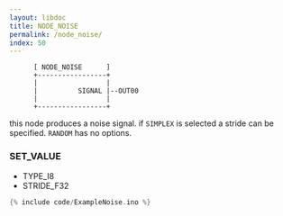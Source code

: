 ```yaml
---
layout: libdoc
title: NODE_NOISE
permalink: /node_noise/
index: 50
---
```


          [ NODE_NOISE      ]       
          +-----------------+       
          |                 |       
          |          SIGNAL |--OUT00
          |                 |       
          +-----------------+       

this node produces a noise signal. if `SIMPLEX` is selected a stride can be specified. `RANDOM` has no options.

### SET_VALUE

- TYPE_I8
- STRIDE_F32


```c
{% include code/ExampleNoise.ino %}
```

